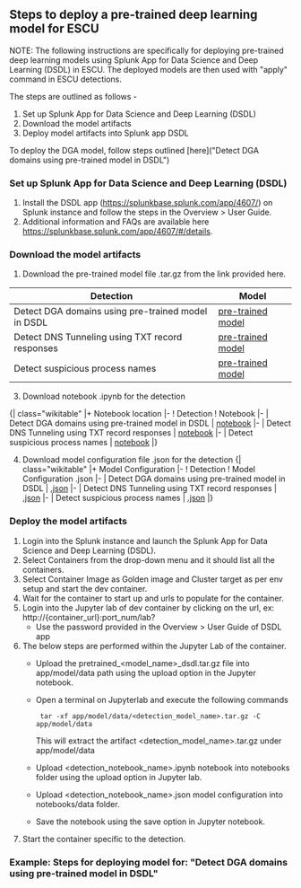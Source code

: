 ## Steps to deploy a pre-trained deep learning model for ESCU

NOTE: The following instructions are specifically for deploying pre-trained deep learning models using Splunk App for Data Science and Deep Learning (DSDL) in ESCU.  The deployed models are then used with "apply" command in ESCU detections.

The steps are outlined as follows -
1. Set up Splunk App for Data Science and Deep Learning (DSDL)
2. Download the model artifacts
3. Deploy model artifacts into Splunk app DSDL

To deploy the DGA model, follow steps outlined [here]("Detect DGA domains using pre-trained model in DSDL") 

### Set up Splunk App for Data Science and Deep Learning (DSDL)
1. Install the DSDL app (https://splunkbase.splunk.com/app/4607/) on Splunk instance and follow the steps in the Overview > User Guide.
2. Additional information and FAQs are available here https://splunkbase.splunk.com/app/4607/#/details.

### Download the model artifacts
1. Download the pre-trained model file .tar.gz from the link provided here.

| Detection        | Model |
| ----------- | ----------- |
| Detect DGA domains using pre-trained model in DSDL | [pre-trained model](https://seal.splunkresearch.com/pretrained_dga_model_dsdl.tar.gz) |
| Detect DNS Tunneling using TXT record responses | [pre-trained model](https://seal.splunkresearch.com/detect_suspicious_dns_txt_records_using_pretrained_model_in_dsdl.tar.gz) |
| Detect suspicious process names | [pre-trained model](https://seal.splunkresearch.com/detect_suspicious_dns_txt_records_using_pretrained_model_in_dsdl.tar.gz) |

3. Download notebook .ipynb for the detection

{| class="wikitable"
  |+ Notebook location
|-
  ! Detection 
  ! Notebook
|-
  | Detect DGA domains using pre-trained model in DSDL
  | [notebook](https://github.com/splunk/security_content/blob/develop/notebooks/pretrained_dga_model_dsdl.ipynb)
|-
  | Detect DNS Tunneling using TXT record responses
  | [notebook](https://github.com/splunk/security_content/blob/develop/notebooks/detect_suspicious_dns_txt_records_using_pretrained_model_in_dsdl.ipynb)
|-
  | Detect suspicious process names 
  | [notebook](https://github.com/splunk/security_content/blob/develop/notebooks/detect_suspicious_processnames_using_pretrained_model_in_dsdl.ipynb)
|}

4. Download model configuration file .json for the detection 
{| class="wikitable"
  |+ Model Configuration
|-
  ! Detection 
  ! Model Configuration .json
|-
  | Detect DGA domains using pre-trained model in DSDL
  | [.json](https://github.com/splunk/security_content/blob/develop/notebooks/pretrained_dga_model_dsdl.json)
|-
  | Detect DNS Tunneling using TXT record responses
  | [.json](https://github.com/splunk/security_content/blob/develop/notebooks/detect_suspicious_dns_txt_records_using_pretrained_model_in_dsdl.json)
|-
  | Detect suspicious process names 
  | [.json](https://github.com/splunk/security_content/blob/develop/notebooks/detect_suspicious_processnames_using_pretrained_model_in_dsdl.json)
|}


### Deploy the model artifacts

1. Login into the Splunk instance and launch the Splunk App for Data Science and Deep Learning (DSDL).
2. Select Containers from the drop-down menu and it should list all the containers.
3. Select Container Image as Golden image and Cluster target as per env setup and start the dev container.
4. Wait for the container to start up and urls to populate for the container.
5. Login into the Jupyter lab of dev container by clicking on the url, ex: http://{container_url}:port_num/lab? 
    * Use the password provided in the Overview > User Guide of DSDL app
6. The below steps are performed within the Jupyter Lab of the container.
    * Upload the pretrained_<model_name>_dsdl.tar.gz file into app/model/data path using the upload option in the Jupyter notebook.
    * Open a terminal on Jupyterlab and execute the following commands

         ```
          tar -xf app/model/data/<detection_model_name>.tar.gz -C app/model/data
         ```			
      This will extract the artifact <detection_model_name>.tar.gz under app/model/data				
    * Upload <detection_notebook_name>.ipynb notebook into notebooks folder using the upload option in Jupyter lab.
    * Upload <detection_notebook_name>.json model configuration into notebooks/data folder.
    * Save the notebook using the save option in Jupyter notebook. 
 7. Start the container specific to the detection. 



### Example: Steps for deploying model for: "Detect DGA domains using pre-trained model in DSDL"


